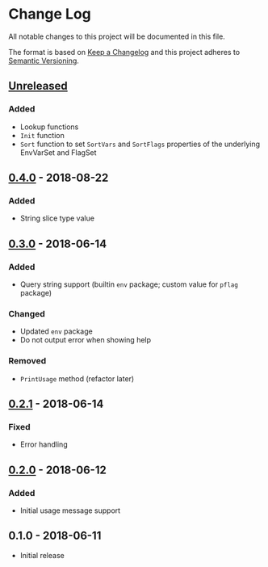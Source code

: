 # Change Log


All notable changes to this project will be documented in this file.

The format is based on [Keep a Changelog](http://keepachangelog.com/en/1.0.0/)
and this project adheres to [Semantic Versioning](http://semver.org/spec/v2.0.0.html).


## [Unreleased]

### Added

- Lookup functions
- `Init` function
- `Sort` function to set `SortVars` and `SortFlags` properties of the underlying EnvVarSet and FlagSet


## [0.4.0] - 2018-08-22

### Added

- String slice type value


## [0.3.0] - 2018-06-14

### Added

- Query string support (builtin `env` package; custom value for `pflag` package)

### Changed

- Updated `env` package
- Do not output error when showing help

### Removed

- `PrintUsage` method (refactor later)


## [0.2.1] - 2018-06-14

### Fixed

- Error handling


## [0.2.0] - 2018-06-12

### Added

- Initial usage message support


## 0.1.0 - 2018-06-11

- Initial release

[Unreleased]: https://github.com/goph/conf/compare/v0.4.0...HEAD
[0.4.0]: https://github.com/goph/conf/compare/v0.3.0...v0.4.0
[0.3.0]: https://github.com/goph/conf/compare/v0.2.1...v0.3.0
[0.2.1]: https://github.com/goph/conf/compare/v0.2.0...v0.2.1
[0.2.0]: https://github.com/goph/conf/compare/v0.1.0...v0.2.0
